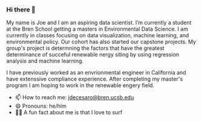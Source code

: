 ### Hi there 👋

My name is Joe and I am an aspiring data scientist. I’m currently a student at the Bren School getting a masters in Environmental Data Science. I am currently in classes focusing on data visualization, machine learning, and environmental policy. Our cohort has also started our capstone projects. My group's project is determning the factors that have the greatest determinance of succeful renewable nergy siting by using regression analysis and machine learning.

I have previously worked as an envrionmental engineer in California and have extenssive compliance experience. After completing my master's program I am hoping to work in the renewable engery field.

- 📫 How to reach me: jdecesaro@bren.ucsb.edu
- 😄 Pronouns: he/him
- 🏄‍♂️ A fun fact about me is that I love to surf
